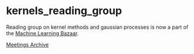 # kernels_reading_group
Reading group on kernel methods and gaussian processes is now a part of the [Machine Learning Bazaar](https://github.com/oxmlcs/ML_bazaar/wiki/Machine-Learning-Bazaar-Schedule).

[Meetings Archive](https://github.com/BigBayes/kernels_reading_group/wiki/Meetings-Archive)
